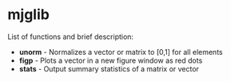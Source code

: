 # mjglib
List of functions and brief description: 

* __unorm__ - Normalizes a vector or matrix to [0,1] for all elements
* __figp__  - Plots a vector in a new figure window as red dots
* __stats__ - Output summary statistics of a matrix or vector 
